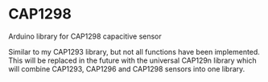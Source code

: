 # CAP1298
Arduino library for CAP1298 capacitive sensor

Similar to my CAP1293 library, but not all functions have been implemented. This will be replaced in the future with the universal CAP129n library which will combine CAP1293, CAP1296 and CAP1298 sensors into one library.
